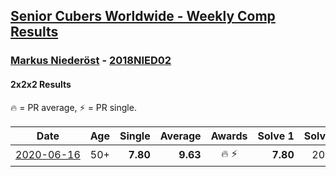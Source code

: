 <style>table {white-space: nowrap;}</style>

## [Senior Cubers Worldwide - Weekly Comp Results](/scw-comp/results/)
### [Markus Niederöst](README.md) - [2018NIED02](https://www.worldcubeassociation.org/persons/2018NIED02?event=222)
#### 2x2x2 Results

<span style="white-space: nowrap;">🔥 = PR average</span>, <span style="white-space: nowrap;">⚡ = PR single</span>.

| Date | Age | Single | Average | Awards | Solve 1 | Solve 2 | Solve 3 | Solve 4 | Solve 5 | Video |
| :--: | :--: | --: | --: | :--: | --: | --: | --: | --: | --: | :-- |
| [2020-06-16](../../results/2020-06-16/222.md) | 50+ | **7.80** | **9.63** | 🔥 ⚡ | **7.80** | 20.30 | 10.73 | 8.39 | 9.78 | [Link](https://www.facebook.com/events/604103587178706?view=permalink&id=608554836733581) |


<!-- Global site tag (gtag.js) - Google Analytics -->
<script async src="https://www.googletagmanager.com/gtag/js?id=UA-86348435-3"></script>
<script>window.dataLayer = window.dataLayer || []; function gtag() {dataLayer.push(arguments);} gtag('js', new Date()); gtag('config', 'UA-86348435-3');</script>
